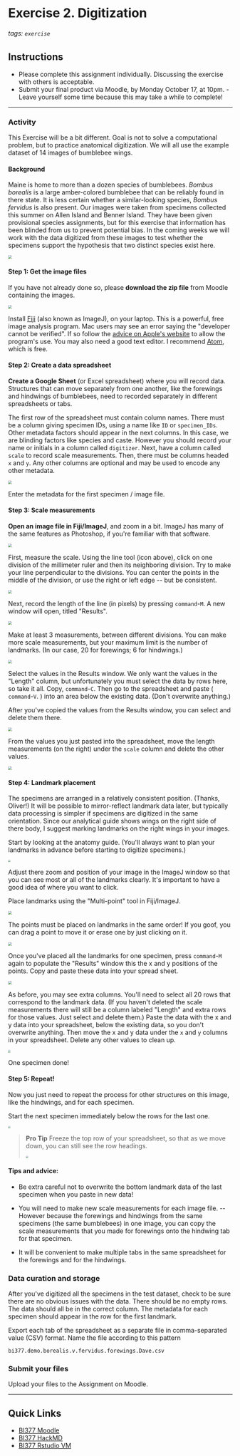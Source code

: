 # Exercise 2. Digitization

###### tags: `exercise`

## Instructions

- Please complete this assignment individually. Discussing the exercise with others is acceptable. 
- Submit your final product via Moodle, by Monday October 17, at 10pm. - Leave yourself some time because this may take a while to complete!

---

### Activity

This Exercise will be a bit different. Goal is not to solve a computational problem, but to practice anatomical digitization. We will all use the example dataset of 14 images of bumblebee wings. 

#### Background

Maine is home to more than a dozen species of bumblebees. *Bombus borealis* is a large amber-colored bumblebee that can be reliably found in there state. It is less certain whether a similar-looking species, *Bombus fervidus* is also present. Our images were taken from specimens collected this summer on Allen Island and Benner Island. They have been given provisional species assignments, but for this exercise that information has been blinded from us to prevent potential bias. In the coming weeks we will work with the data digitized from these images to test whether the specimens support the hypothesis that two distinct species exist here. 

<img src="https://i.imgur.com/iEGgWJY.jpg" style="zoom:50%;" />

#### Step 1: Get the image files

If you have not already done so, please **download the zip file** from Moodle containing the images. 

<img src="https://i.imgur.com/mcHG0JS.png" style="zoom:50%;" />

Install [Fiji](https://fiji.sc/) (also known as ImageJ), on your laptop. This is a powerful, free image analysis program. Mac users may see an error saying the "developer cannot be verified". If so follow the [advice on Apple's website](https://support.apple.com/guide/mac-help/open-a-mac-app-from-an-unidentified-developer-mh40616/mac) to allow the program's use. You may also need a good text editor. I recommend [Atom](https://atom.io/), which is free.

#### Step 2: Create a data spreadsheet

**Create a Google Sheet** (or Excel spreadsheet) where you will record data. Structures that can move separately from one another, like the forewings and hindwings of bumblebees, need to recorded separately in different spreadsheets or tabs.

The first row of the spreadsheet must contain column names. There must be a column giving specimen IDs, using a name like `ID` or `specimen_IDs`. Other metadata factors should appear in the next columns. In this case, we are blinding factors like species and caste. However you should record your name or initials in a column called `digitizer`. Next, have a column called `scale` to record scale measurements. Then, there must be columns headed `x` and `y`. Any other columns are optional and may be used to encode any other metadata.

<img src="https://i.imgur.com/CEJRvlr.png" style="zoom:50%;" />

Enter the metadata for the first specimen / image file.

#### Step 3: Scale measurements

**Open an image file in Fiji/ImageJ**, and zoom in a bit. ImageJ has many of the same features as Photoshop, if you're familiar with that software. 

<img src="https://i.imgur.com/Z0umlC9.png" style="zoom:50%;" />

First, measure the scale. Using the line tool (icon above), click on one division of the millimeter ruler and then its neighboring division. Try to make your line perpendicular to the divisions. You can center the points in the middle of the division, or use the right or left edge -- but be consistent.

<img src="https://i.imgur.com/ZlSMn6k.png" style="zoom: 50%;" />

Next, record the length of the line (in pixels) by pressing `command`-`M`. A new window will open, titled "Results".

<img src="https://i.imgur.com/bwjF4lE.png" style="zoom:50%;" /> 

Make at least 3 measurements, between different divisions. You can make more scale measurements, but your maximum limit is the number of landmarks. (In our case, 20 for forewings; 6 for hindwings.) 

<img src="https://i.imgur.com/mDJfmVh.png" style="zoom:50%;" /> 

Select the values in the Results window. We only want the values in the "Length" column, but unfortunately you must select the data by rows here, so take it all. Copy,  `command`-`C`. Then go to the spreadsheet and paste ( `command`-`V`. ) into an area below the existing data. (Don't overwrite anything.) 

After you've copied the values from the Results window, you can select and delete them there.

<img src="https://i.imgur.com/LDsvTET.png" style="zoom:50%;" />

From the values you just pasted into the spreadsheet, move the length measurements (on the right) under the `scale` column and delete the other values.

<img src="https://i.imgur.com/ywSAlca.png" style="zoom:50%;" />

#### Step 4: Landmark placement

The specimens are arranged in a relatively consistent position. (Thanks, Oliver!) It will be possible to mirror-reflect landmark data later, but typically data processing is simpler if specimens are digitized in the same orientation. Since our analytical guide shows wings on the right side of there body, I suggest marking landmarks on the right wings in your images.

Start by looking at the anatomy guide. (You'll always want to plan your landmarks in advance before starting to digitize specimens.) 

<img src="https://i.imgur.com/wRKr4Qj.jpg" style="zoom:33%;" />

Adjust there zoom and position of your image in the ImageJ window so that you can see most or all of the landmarks clearly. It's important to have a good idea of where you want to click.

Place landmarks using the "Multi-point" tool in Fiji/ImageJ.

<img src="https://i.imgur.com/Mu9saeD.png" style="zoom:50%;" />

The points must be placed on landmarks in the same order! If you goof, you can drag a point to move it or erase one by just clicking on it. 

<img src="https://i.imgur.com/6I74xYL.png" style="zoom:50%;" />

Once you've placed all the landmarks for one specimen, press `command`-`M` again to populate the "Results" window this the x and y positions of the points. Copy and paste these data into your spread sheet. 

<img src="https://i.imgur.com/P9KCQEy.png" style="zoom:50%;" />

As before, you may see extra columns. You'll need to select all 20 rows that correspond to the landmark data. (If you haven't deleted the scale measurements there will still be a column labeled "Length" and extra rows for those values. Just select and delete them.) Paste the data with the x and y data into your spreadsheet, below the existing data, so you don't overwrite anything. Then move the x and y data under the `x` and `y` columns in your spreadsheet. Delete any other values to clean up. 

<img src="https://i.imgur.com/oa0ZRDh.png" style="zoom: 33%;" />

One specimen done!

#### Step 5: Repeat!

Now you just need to repeat the process for other structures on this image, like the hindwings, and for each specimen. 

Start the next specimen immediately below the rows for the last one. 

<img src="https://i.imgur.com/eoo1Va4.png" style="zoom:33%;" />

> **Pro Tip** Freeze the top row of your spreadsheet, so that as we move down, you can still see the row headings.
>
> <img src="https://i.imgur.com/JnZwd6T.png" style="zoom: 33%;" />

#### Tips and advice:

- Be extra careful not to overwrite the bottom landmark data of the last specimen when you paste in new data!
- You will need to make new scale measurements for each image file. -- However because the forewings and hindwings from the same specimens (the same bumblebees) in one image, you can copy the scale measurements that you made for forewings onto the hindwing tab for that specimen.

- It will be convenient to make multiple tabs in the same spreadsheet for the forewings and for the hindwings.

 ### Data curation and storage

After you've digitized all the specimens in the test dataset, check to be sure there are no obvious issues with the data. There should be no empty rows. The data should all be in the correct column. The metadata for each specimen should appear in the row for the first landmark.

Export each tab of the spreadsheet as a separate file in comma-separated value (CSV) format. Name the file according to this pattern

`bi377.demo.borealis.v.fervidus.forewings.Dave.csv`

### Submit your files

Upload your files to the Assignment on Moodle.



---

## Quick Links

- [BI377 Moodle](https://moodle.colby.edu/course/view.php?id=25474)
- [BI377 HackMD](https://hackmd.io/@ColbyBI377/landingpage)
- [BI377 Rstudio VM](https://bi377.colby.edu/)